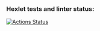 ### Hexlet tests and linter status:
[![Actions Status](https://github.com/newTimesNewRoman/frontend-project-11/workflows/hexlet-check/badge.svg)](https://github.com/newTimesNewRoman/frontend-project-11/actions)
